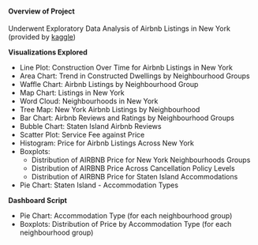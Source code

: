 #### Overview of Project

Underwent Exploratory Data Analysis of Airbnb Listings in New York 
(provided by [kaggle](https://www.kaggle.com/datasets/arianazmoudeh/airbnbopendata/discussion?sort=hotness))

**Visualizations Explored**
- Line Plot: Construction Over Time for Airbnb Listings in New York
- Area Chart: Trend in Constructed Dwellings by Neighbourhood Groups
- Waffle Chart: Airbnb Listings by Neighbourhood Group
- Map Chart: Listings in New York
- Word Cloud: Neighbourhoods in New York
- Tree Map: New York Airbnb Listings by Neighbourhood
- Bar Chart: Airbnb Reviews and Ratings by Neighbourhood Groups
- Bubble Chart: Staten Island Airbnb Reviews
- Scatter Plot: Service Fee against Price
- Histogram: Price for Airbnb Listings Across New York
- Boxplots:
    - Distribution of AIRBNB Price for New York Neighbourhoods Groups
    - Distribution of AIRBNB Price Across Cancellation Policy Levels
    - Distribution of AIRBNB Price for Staten Island Accommodations
- Pie Chart: Staten Island - Accommodation Types

**Dashboard Script**
- Pie Chart: Accommodation Type (for each neighbourhood group)
- Boxplots: Distribution of Price by Accommodation Type (for each neighbourhood group)
